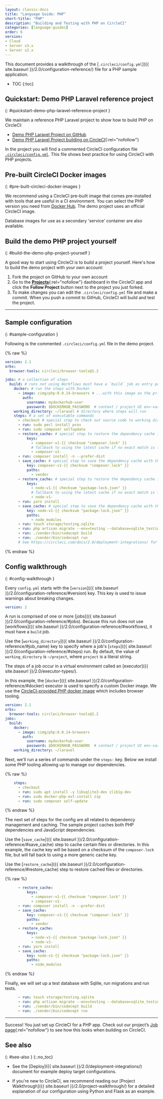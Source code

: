 ```yaml
---
layout: classic-docs
title: "Language Guide: PHP"
short-title: "PHP"
description: "Building and Testing with PHP on CircleCI"
categories: [language-guides]
order: 6
version:
- Cloud
- Server v3.x
- Server v2.x
---
```


This document provides a walkthrough of the [`.circleci/config.yml`]({{ site.baseurl }}/2.0/configuration-reference/) file for a PHP sample application.

* TOC
{:toc}

## Quickstart: Demo PHP Laravel reference project
{: #quickstart-demo-php-laravel-reference-project }

We maintain a reference PHP Laravel project to show how to build PHP on CircleCI:

- <a href="https://github.com/CircleCI-Public/circleci-demo-php-laravel" target="_blank">Demo PHP Laravel Project on GitHub</a>
- [Demo PHP Laravel Project building on CircleCI](https://app.circleci.com/pipelines/github/CircleCI-Public/sample-php-laravel){:rel="nofollow"}

In the project you will find a commented CircleCI configuration file <a href="https://github.com/CircleCI-Public/circleci-demo-php-laravel/blob/circleci-2.0/.circleci/config.yml" target="_blank">`.circleci/config.yml`</a>. This file shows best practice for using CircleCI with PHP projects.

## Pre-built CircleCI Docker images
{: #pre-built-circleci-docker-images }

We recommend using a CircleCI pre-built image that comes pre-installed with tools that are useful in a CI environment. You can select the PHP version you need from [Docker Hub](https://hub.docker.com/r/circleci/php/). The demo project uses an official CircleCI image.

Database images for use as a secondary 'service' container are also available.

## Build the demo PHP project yourself
{: #build-the-demo-php-project-yourself }

A good way to start using CircleCI is to build a project yourself. Here's how to build the demo project with your own account:

1. Fork the project on GitHub to your own account
2. Go to the [**Projects**](https://app.circleci.com/projects/){:rel="nofollow"} dashboard in the CircleCI app and click the **Follow Project** button next to the project you just forked.
3. To make changes you can edit the `.circleci/config.yml` file and make a commit. When you push a commit to GitHub, CircleCI will build and test the project.

---

## Sample configuration
{: #sample-configuration }

Following is the commented `.circleci/config.yml` file in the demo project.

{% raw %}
```yaml
version: 2.1
orbs:
  browser-tools: circleci/browser-tools@1.2

jobs: # a collection of steps
  build: # runs not using Workflows must have a `build` job as entry point
    docker: # run the steps with Docker
      - image: cimg/php:8.0.14-browsers # ...with this image as the primary container; this is where all `steps` will run
        auth:
          username: mydockerhub-user
          password: $DOCKERHUB_PASSWORD  # context / project UI env-var reference
    working_directory: ~/laravel # directory where steps will run
    steps: # a set of executable commands
      - checkout # special step to check out source code to working directory
      - run: sudo pecl install pcov
      - run: sudo composer selfupdate
      - restore_cache: # special step to restore the dependency cache if `composer.lock` does not change
          keys:
            - composer-v1-{{ checksum "composer.lock" }}
            # fallback to using the latest cache if no exact match is found (See https://circleci.com/docs/2.0/caching/)
            - composer-v1-
      - run: composer install -n --prefer-dist
      - save_cache: # special step to save the dependency cache with the `composer.lock` cache key template
          key: composer-v1-{{ checksum "composer.lock" }}
          paths:
            - vendor
      - restore_cache: # special step to restore the dependency cache if `package-lock.json` does not change
          keys:
            - node-v1-{{ checksum "package-lock.json" }}
            # fallback to using the latest cache if no exact match is found (See https://circleci.com/docs/2.0/caching/)
            - node-v1-
      - run: yarn install
      - save_cache: # special step to save the dependency cache with the `package-lock.json` cache key template
          key: node-v1-{{ checksum "package-lock.json" }}
          paths:
            - node_modules
      - run: touch storage/testing.sqlite
      - run: php artisan migrate --env=testing --database=sqlite_testing --force
      - run: ./vendor/bin/codecept build
      - run: ./vendor/bin/codecept run
      # See https://circleci.com/docs/2.0/deployment-integrations/ for deploy examples
```
{% endraw %}

## Config walkthrough
{: #config-walkthrough }

Every `config.yml` starts with the [`version`]({{ site.baseurl }}/2.0/configuration-reference/#version) key.
This key is used to issue warnings about breaking changes.

```yaml
version: 2
```


A run is comprised of one or more [jobs]({{ site.baseurl }}/2.0/configuration-reference/#jobs).
Because this run does not use [workflows]({{ site.baseurl }}/2.0/configuration-reference/#workflows),
it must have a `build` job.

Use the [`working_directory`]({{ site.baseurl }}/2.0/configuration-reference/#job_name) key
to specify where a job's [`steps`]({{ site.baseurl }}/2.0/configuration-reference/#steps) run.
By default, the value of `working_directory` is `~/project`, where `project` is a literal string.

The steps of a job occur in a virtual environment called an [executor]({{ site.baseurl }}/2.0/executor-types/).

In this example, the [`docker`]({{ site.baseurl }}/2.0/configuration-reference/#docker) executor is used
to specify a custom Docker image. We use the [CircleCI-provided PHP docker image]({{site.baseurl}}/2.0/circleci-images/#php) which includes browser tooling.

```yaml
version: 2.1
orbs:
  browser-tools: circleci/browser-tools@1.2
jobs:
  build:
    docker:
      - image: cimg/php:8.0.14-browsers
        auth:
          username: mydockerhub-user
          password: $DOCKERHUB_PASSWORD  # context / project UI env-var reference
    working_directory: ~/laravel
```

Next, we'll run a series of commands under the `steps:` key. Below we install
some PHP tooling allowing up to manage our dependencies.

{% raw %}
```yaml
    steps:
      - checkout
      - run: sudo apt install -y libsqlite3-dev zlib1g-dev
      - run: sudo docker-php-ext-install zip
      - run: sudo composer self-update
```
{% endraw %}

The next set of steps for the config are all related to dependency management
and caching. The sample project caches both PHP dependencies and JavaScript dependencies.

Use the [`save_cache`]({{ site.baseurl }}/2.0/configuration-reference/#save_cache) step
to cache certain files or directories. In this example, the cache key will be based on a checksum of the
`composer.lock` file, but will fall back to using a more generic cache key.

Use the [`restore_cache`]({{ site.baseurl }}/2.0/configuration-reference/#restore_cache) step
to restore cached files or directories.


{% raw %}
```yaml
      - restore_cache:
          keys:
            - composer-v1-{{ checksum "composer.lock" }}
            - composer-v1-
      - run: composer install -n --prefer-dist
      - save_cache:
          key: composer-v1-{{ checksum "composer.lock" }}
          paths:
            - vendor
      - restore_cache:
          keys:
            - node-v1-{{ checksum "package-lock.json" }}
            - node-v1-
      - run: yarn install
      - save_cache:
          key: node-v1-{{ checksum "package-lock.json" }}
          paths:
            - node_modules
```
{% endraw %}

Finally, we will set up a test database with Sqlite, run migrations and run tests.

```yaml
      - run: touch storage/testing.sqlite
      - run: php artisan migrate --env=testing --database=sqlite_testing --force
      - run: ./vendor/bin/codecept build
      - run: ./vendor/bin/codecept run
```

---

Success! You just set up CircleCI for a PHP app. Check out our project’s [Job page](https://circleci.com/gh/CircleCI-Public/circleci-demo-php-laravel){:rel="nofollow"} to see how this looks when building on CircleCI.

## See also
{: #see-also }
{:.no_toc}

- See the [Deploy]({{ site.baseurl }}/2.0/deployment-integrations/) document for example deploy target configurations.

- If you're new to CircleCI, we recommend reading our [Project Walkthrough]({{ site.baseurl }}/2.0/project-walkthrough/) for a detailed explanation of our configuration using Python and Flask as an example.
